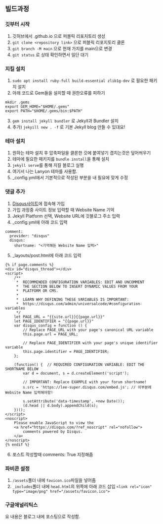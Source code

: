 ## 빌드과정

### 깃부터 시작
1. 깃허브에서 <githubid>.github.io 으로 퍼블릭 리포지토리 생성
2. `git clone <repository link>` 으로 퍼블릭 리포지토리 클론
3. `git branch -M main` 으로 현재 가지를 main으로 변경
4. `git status` 로 상태 확인하면서 일단 대기

### 지킬 설치
1. `sudo apt install ruby-full build-essential zlib1g-dev` 로 필요한 패키지 설치
2. 아래 코드로 Gem들을 설치할 때 권한오류를 피하기
```
mkdir .gems
export GEM_HOME="$HOME/.gems"
export PATH="$HOME/.gems/bin:$PATH"
```
3. `gem install jekyll bundler` 로 Jekyll과 Bundler 설치
4. 추가) `jekyill new . -f` 로 기본 Jekyll blog 만들 수 있대요!

### 테마 설치
1. 원하는 테마 설치 후 압축파일을 클론한 깃에 붙여넣기 겹치는것은 덮어씌우기
2. 테마에 필요한 패키지를 `bundle install`을 통해 설치
3. `jekyll serve`를 통해 지킬 블로그 실행
4. 여기서 나는 Lanyon 테마를 사용함.
5. _config.yml에서 기본적으로 작성된 부분을 내 필요에 맞게 수정

### 댓글 추가
1. [Disqus사이트](https://disqus.com)에 접속해 가입
2. 가입 과정중 사이트 정보 입력할 때 Website Name 기억
3. Jekyll Platform 선택, Website URL에 깃블로그 주소 입력
4. _config.yml에 아래 코드 입력
```
comment:
  provider: "disqus"
  disqus:
    shortname: "<기억해둔 Website Name 입력>"
```
5. _layouts/post.html에 아래 코드 입력
```
{% if page.comments %}
<div id="disqus_thread"></div>
<script>
    /**
     *  RECOMMENDED CONFIGURATION VARIABLES: EDIT AND UNCOMMENT 
     *  THE SECTION BELOW TO INSERT DYNAMIC VALUES FROM YOUR 
     *  PLATFORM OR CMS.
     *  
     *  LEARN WHY DEFINING THESE VARIABLES IS IMPORTANT: 
     *  https://disqus.com/admin/universalcode/#configuration-variables
     */
    let PAGE_URL = "{{site.url}}{{page.url}}"
    let PAGE_IDENTIFIER = "{{page.url}}"
    var disqus_config = function () {
        // Replace PAGE_URL with your page's canonical URL variable
        this.page.url = PAGE_URL;  
        
        // Replace PAGE_IDENTIFIER with your page's unique identifier variable
        this.page.identifier = PAGE_IDENTIFIER; 
    };
    
    (function() {  // REQUIRED CONFIGURATION VARIABLE: EDIT THE SHORTNAME BELOW
        var d = document, s = d.createElement('script');
        
        // IMPORTANT: Replace EXAMPLE with your forum shortname!
        s.src = 'https://lee-super.disqus.com/embed.js'; // 이부분에 Website Name 입력해야함!
        
        s.setAttribute('data-timestamp', +new Date());
        (d.head || d.body).appendChild(s);
    })();
</script>
<noscript>
    Please enable JavaScript to view the 
    <a href="https://disqus.com/?ref_noscript" rel="nofollow">
        comments powered by Disqus.
    </a>
</noscript>
{% endif %}
```
6. 포스트 작성할때 comments: True 지정해줌

### 파비콘 설정
1. `/assets`폴더 내에 `favicon.ico`파일을 넣어줌
2. `_includes`폴더 내에 `head.html`의 위쪽에 아래 코드 삽입
`<link rel="icon" type="image/png" href="/assets/favicon.ico">`

### 구글애널리틱스
요 내용은 블로그 내에 포스팅으로 작성함.

